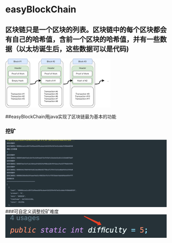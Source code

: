# easyBlockChain

## 区块链只是一个区块的列表。区块链中的每个区块都会有自己的哈希值，含前一个区块的哈希值，并有一些数据（以太坊诞生后，这些数据可以是代码)      


![blockchainConcept](/src/img/下载%20(6).png)

##easyBlockChain用java实现了区块链最为基本的功能






### 挖矿
![mining](src/img/WX20221105-204758@2x.png)
###可自定义调整挖矿难度
![difficulty](src/img/WX20221105-204958@2x.png)